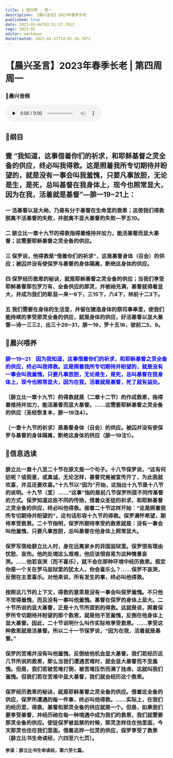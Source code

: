 ```yaml
---
title: 1 第四周 · 周一
description: 【晨兴圣言】2023年春季长老
published: true
date: 2023-05-04T03:51:57.781Z
tags: 2023-02
editor: markdown
dateCreated: 2023-04-27T14:05:36.707Z
---
```


# 【晨兴圣言】2023年春季长老 | 第四周周一
### 🎵晨兴音频
<audio id="audio" controls="" preload="none">
      <source id="mp3" src="/2023-02/week4/week4day1.mp3">
</audio>

<!-- Google tag (gtag.js) -->
<script async src="https://www.googletagmanager.com/gtag/js?id=G-1P8709Z16T"></script>
<script>
  window.dataLayer = window.dataLayer || [];
  function gtag(){dataLayer.push(arguments);}
  gtag('js', new Date());

  gtag('config', 'G-1P8709Z16T');
</script>
## 📙纲目

## **壹	“我知道，这事借着你们的祈求，和耶稣基督之灵全备的供应，终必叫我得救。这是照着我所专切期待并盼望的，就是没有一事会叫我羞愧，只要凡事放胆，无论是生，是死，总叫基督在我身体上，现今也照常显大，因为在我，活着就是基督”—腓一19~21上：**

### 一	活基督以显大祂，乃是有分于基督在生命里的救恩；这使我们得救脱离不活基督的失败，并脱离不显大基督的失败—罗五10。

### 二	腓立比一章十九节的得救指得着维持并加力，能活基督而显大基督；这需要耶稣基督之灵全备的供应。

### 三	保罗说，他得救是“借着你们的祈求”，这是基督身体（召会）的供应；被囚并没有使保罗与基督的身体隔离，断绝这身体的供应。

### 四	保罗经历救恩的秘诀，就是耶稣基督之灵全备的供应；当我们享受耶稣基督那包罗万有、全备供应的那灵，并被祂充满，基督就得着显大，并成为我们的彰显—来一9下，三15下，六4下，林前十二3下。

### 五	我们需要在身体的生活里，并留在建造身体的祭司事奉里，使我们能持续的享受那灵全备的供应，就是身体的供应，好活基督以显大基督—诗一三三2，出三十26~31，腓一19，罗十五16，彼前二5、9。

## 📙晨兴喂养

###  <font color=blue>**腓一19~21&emsp;因为我知道，这事借着你们的祈求，和耶稣基督之灵全备的供应，终必叫我得救。这是照着我所专切期待并盼望的，就是没有一事会叫我羞愧，只要凡事放胆，无论是生，是死，总叫基督在我身体上，现今也照常显大，因为在我，活着就是基督，死了就有益处。**</font>
### 〔腓立比一章十九节〕的得救就是〔二章十二节〕的作成救恩，指得着维持并加力，能活基督而显大基督。……这需要耶稣基督之灵全备的供应（圣经恢复本，腓一19注4）。

### 〔一章十九节的祈求〕是基督身体（召会）的供应。被囚并没有使保罗与基督的身体隔离，断绝这身体的供应（腓一19注1）。

## 📙信息选读

### 腓立比一章十八至二十节在原文是一个句子。十八节保罗说，“这有何妨呢？或假意，或真诚，无论怎样，基督究竟被宣传开了，为此我就欢喜，并且还要欢喜。”十九节以“因为”开始，这指出十九节是十八节的说明。十九节〔里〕……“这事”指的是前几节保罗所提不同传基督的方式。保罗知道这些不同的传扬，借着众圣徒的祈求，和耶稣基督之灵全备的供应，终必叫他得救。接着二十节这样开始：“这是照着我所专切期待并盼望的”，这句话形容十九节的得救。保罗满怀希望，期待享受救恩。二十节指明，保罗所期待享受的救恩就是：没有一事会叫他羞愧，只要凡事放胆，总叫基督在他身体上照常显大。

### 保罗写信给腓立比人时，身在远离家乡的异国监狱里。保罗很有理由忧愁、哀伤。他的处境这么艰难，他应该很容易为这种情景哀哭。……他若哀哭〔而不喜乐〕，就不会在那种环境中经历救恩。假定你是一个关在罗马监狱里的犹太人，你会喜乐么？……保罗不哀哭，反倒在主里喜乐。对他来说，所有发生的事，终必叫他得救。

### 按照这几节的上下文，得救的意思是没有一事会叫保罗羞愧。不只他不觉得羞愧，而且没有一事叫他羞愧。基督在保罗的身体上显大。二十节所说的显大基督，正是十九节所提到的得救。这就是说，照着保罗所专切期待并盼望的那个救恩，就是他不至羞愧，反倒在他身体上显大基督。因此，二十节说明什么叫作实际地享受救恩。……享受这种救恩就是活基督。所以二十一节保罗说，“因为在我，活着就是基督。”

### 保罗的苦难并没有叫他羞愧，反倒给他机会显大基督。我们若经历这几节所说的救恩，那么当我们遭遇苦难时，就会显大基督而不至羞愧。但是，我们若被苦难打倒，被苦难压伤而满了挂虑，这就叫我们羞愧。但我们若在苦难中显大基督，我们就会经历这个救恩。

### 保罗经历救恩的秘诀，就是耶稣基督之灵全备的供应。借着这全备的供应，保罗所遭遇的每一件事，终必叫他得救。……实际上，在我们的经历里，得救、基督和那灵全备的供应就是一个。但是，如果我们要享受基督，并经历祂在每一种境遇中成为我们的救恩，我们就需要那灵全备的供应。使徒保罗被监禁的时候，那灵怎样住在他里面，今天那灵也住在我们里面。借着这样一位灵的供应，保罗享受了救恩（腓立比书生命读经，六四至六七页）。

**参读：腓立比书生命读经，第六至七篇。**